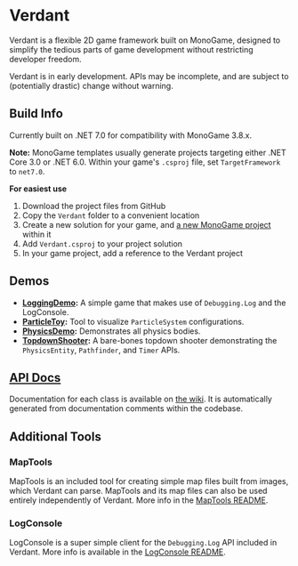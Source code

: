 # Verdant

Verdant is a flexible 2D game framework built on MonoGame,
designed to simplify the tedious parts of game development without restricting developer freedom.

Verdant is in early development. APIs may be incomplete, and are subject to (potentially drastic) change without warning.

## Build Info

Currently built on .NET 7.0 for compatibility with MonoGame 3.8.x.

**Note:** MonoGame templates usually generate projects targeting either .NET Core 3.0 or .NET 6.0. Within your game's `.csproj` file, set `TargetFramework` to `net7.0`.

**For easiest use**
1. Download the project files from GitHub
2. Copy the `Verdant` folder to a convenient location
3. Create a new solution for your game, and [a new MonoGame project](https://docs.monogame.net/articles/getting_started/0_getting_started.html) within it
4. Add `Verdant.csproj` to your project solution
5. In your game project, add a reference to the Verdant project

## Demos

- **[LoggingDemo](https://github.com/matthewd673/Verdant/tree/master/Demos/LoggingDemo):** A simple game that makes use of `Debugging.Log` and the LogConsole.
- **[ParticleToy](https://github.com/matthewd673/Verdant/tree/master/Demos/ParticleToy):** Tool to visualize `ParticleSystem` configurations.
- **[PhysicsDemo](https://github.com/matthewd673/Verdant/tree/master/Demos/PhysicsDemo):** Demonstrates all physics bodies.
- **[TopdownShooter](https://github.com/matthewd673/Verdant/tree/master/Demos/TopdownShooter):** A bare-bones topdown shooter demonstrating the `PhysicsEntity`, `Pathfinder`, and `Timer` APIs.

## [API Docs](https://github.com/matthewd673/Verdant/wiki)

Documentation for each class is available on [the wiki](https://github.com/matthewd673/Verdant/wiki). It is automatically generated from documentation comments within the codebase.


## Additional Tools
### MapTools

MapTools is an included tool for creating simple map files built from images, which Verdant can parse. MapTools and its map files can also be used entirely independently of Verdant. More info in the
[MapTools README](https://github.com/matthewd673/Verdant/blob/master/MapTools/README.md).

### LogConsole

LogConsole is a super simple client for the `Debugging.Log` API included in Verdant.
More info is available in the [LogConsole README](https://github.com/matthewd673/Verdant/blob/master/LogConsole/README.md).
